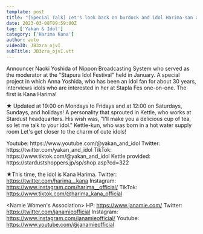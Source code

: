 ```yaml
---
template: post
title: "[Special Talk] Let's look back on burdock and idol Harima-san and Stapla Fes Part 1"
date: 2023-03-08T09:59:00Z
tag: ['Yakan & Idol']
category: ['Harima Kana']
author: auto 
videoID: JB3zra_ojvI
subTitle: JB3zra_ojvI.vtt
---
```

Announcer Naoki Yoshida of Nippon Broadcasting System who served as the moderator at the "Stapura Idol Festival" held in January.
A special project in which Anna Yoshida, who has been an idol fan for about 30 years, interviews idols who are interested in her at Stapla Fes one-on-one.
The first is Kana Harima!

★ Updated at 19:00 on Mondays to Fridays and at 12:00 on Saturdays, Sundays, and holidays!
A personality that sprouted in Kettle, who works at Stardust headquarters.
His wish was, "I'll make you a delicious cup of tea, so let me talk to your idol."
Kettle-kun, who was born in a hot water supply room
Let's get closer to the charm of cute idols!

<Kettle and Idol>
Youtube: https://www.youtube.com/@yakan_and_idol
Twitter: https://twitter.com/yakan_and_idol
TikTok: https://www.tiktok.com/@yakan_and_idol
Kettle provided: https://stardustshoppers.jp/sp/shop.asp?cd=322

★This time, the idol is Kana Harima.
<Harima Kana>
Twitter: https://twitter.com/harima__kana
Instagram: https://www.instagram.com/harima__official/
TikTok: https://www.tiktok.com/@harima_kana_official

<Namie Women's Association>
HP: https://www.janamie.com/
Twitter: https://twitter.com/janamieofficial
Instagram: https://www.instagram.com/janamieofficial/
Youtube: https://www.youtube.com/@janamieofficial